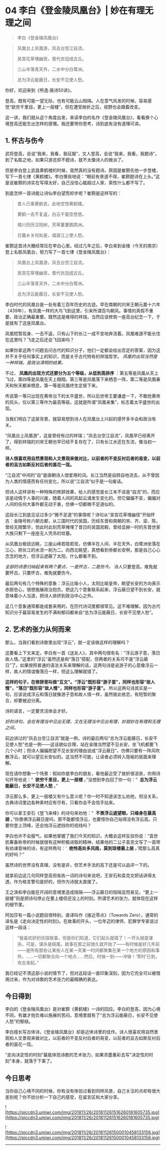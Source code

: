 # 04 李白《登金陵凤凰台》| 妙在有理无理之间

> 李白《登金陵凤凰台》

> 凤凰台上凤凰游，凤去台空江自流。
> 
> 吴宫花草埋幽径，晋代衣冠成古丘。
> 
> 三山半落青天外，二水中分白鹭洲。
> 
> 总为浮云能蔽日，长安不见使人愁。

你好，欢迎来到《熊逸·唐诗50讲》。

登高，既有可能一望无际，也有可能云山阻隔。人在意气风发的时候，容易感觉“欲穷千里目，更上一层楼”，但在遭受挫折之后，视野也会跟着改变。

这一讲，我们就从这个角度出发，来读李白的名作《登金陵凤凰台》，看看换个心境登高还能生出怎样的感慨。我还要带你思考，诗到底有没有道理可讲。

## 1. 怀古与伤今

武将登高，会说“我来，我看，我征服”，文人登高，会说“我来，我看，我题诗”。到了名胜之地，如果只游览却不题诗，就不太像诗人的做派了。

但是李白登上武昌黄鹤楼的时候，竟然真的没有题诗。原因是崔颢先他一步登楼，写下一首七律《黄鹤楼》。李白懊丧地说：“眼前有景道不得，崔颢题诗在上头。”这是说崔颢的诗实在写得太好，自己没信心能超过人家，索性什么都不写了。

到底怎样一首诗能让诗仙李白望而却步呢？崔颢是这样写的：

> 昔人已乘黄鹤去，此地空馀黄鹤楼。
> 
> 黄鹤一去不复返，白云千载空悠悠。
> 
> 晴川历历汉阳树，芳草萋萋鹦鹉洲。
> 
> 日暮乡关何处是，烟波江上使人愁。

崔颢这首诗大概经常压在李白心里。经过几年之后，李白来到金陵（今天的南京）登上名胜凤凰台，努力写了一首七律《登金陵凤凰台》：

> 凤凰台上凤凰游，凤去台空江自流。
> 
> 吴宫花草埋幽径，晋代衣冠成古丘。
> 
> 三山半落青天外，二水中分白鹭洲。
> 
> 总为浮云能蔽日，长安不见使人愁。

李白时代的凤凰台是一处有着三百年历史的古迹。早在南朝的刘宋王朝元嘉十六年（439年），有凤凰一样的大鸟飞到这里，引来所谓百鸟朝凤。事情的真假不重要，政治正确最重要。既然这是难得的祥瑞，当然应该修筑一座高台纪念一下，于是就有了这座凤凰台。

凤凰短暂现身、一去不返，只有山下的长江一成不变地奔流着。凤凰难道不能长住在这里吗？飞走之后还会飞回来吗？

如果你拿这两个问题去问古代的知识分子，他们一定都会给出否定的答案，因为这并不关乎任何事实上的知识，而是关乎古代特有的祥瑞哲学。 *凤凰的出现当然是一种祥瑞，是政治清明的结果。*

不过， **凤凰的出现方式还要分为五个等级，从低到高排序** ：第五等是凤凰从天上飞过，第四等是凤凰在天上翱翔，第三等是凤凰落下来栖息一阵，第二等是凤凰春天和秋天都来栖息，第一等是凤凰终生定居下来。

传说第一等只出现在黄帝治下的太平盛世，所以后世帝王要谦虚一下，不敢抢黄帝的风头，仅以第三等作为最高等级，这就是所谓“凤凰来集”，标志着太平盛世的出现。

当我们明白了这层背景，就容易想到诗人在凤凰台上兴起的感怀多半会和政治有关。

“凤凰台上凤凰游”，这是曾经有过的祥瑞；“凤去台空江自流”，凤凰早已经离开了，得到祥瑞的刘宋王朝也早已经不复存在了，只有长江水还在东流，像当初一样。

 **诗人很喜欢用自然景观和人文景观来做对比，以前者的不变反衬后者的易变，以前者的亘古如斯反衬后者的昙花一现。**

“江自流”中间的“自”是唐朝诗人很爱用的词。长江当然是自顾自地流去，从不曾因为人类的情感而有任何变化，所以说“江自流”似乎是一句废话。

但诗人这样讲有一种特殊的修辞效果，给人的感觉是长江本不该是“自流”的，而应该是动情于人事的兴废，随着人间的风起云涌发生变化的。但它偏偏不变，偏偏对人间的任何大事件都无动于衷，仿佛一切都微不足道似的。

这段长江到底见证过多少“微不足道”的事情呢？诗句从“吴宫花草埋幽径”开始怀古：金陵号称六朝古都，从三国时代的吴国，历经东晋和南朝的宋、齐、梁、陈，曾经无限繁华，但此时此刻荒草掩埋了昔日的吴国宫殿，曾经显赫一时的东晋世家大族只剩下一座座无人凭吊的坟墓。

从凤凰台极目远眺，三座山峰若隐若现，仿佛半在人间、半在天外，白鹭洲坐落在江心，把长江的水流一剖为二。向西北眺望，真想看到帝都长安啊，那是自己心心念念的地方，但浮云遮蔽了太阳，什么都看不到。

 *全部的诗意归纳起来有两个要点，一是怀古，二是伤今。* 诗人只要登高，难免就要怀古，只要怀古，难免就要伤今。

最后两句有几个特殊的意象：浮云比喻小人，太阳比喻皇帝，眺望长安的方向表示赤胆忠心，很想施展政治抱负。把这几个意象联系起来，浮云蔽日望不到长安，就意味着小人当道，把诗人排挤到政治中心之外。

这几个意象通常都是成套来用的，在历代诗词里都很常见。这不难理解，因为古代知识分子最容易发生的不满和郁闷都来自“总为浮云能蔽日，长安不见使人愁”。

## 2. 艺术的张力从何而来

那么，当我们看到诗歌里出现“浮云”，就一定该做这样的理解吗？

这要看上下文来定。李白有一首《送友人》，其中两句很有名：“浮云游子意，落日故人情。”这里的“浮云”虽然还是和“落日”搭配，但两者的关系可不是“浮云蔽日”了。如果按照普通的语法关系来理解的话，这两句诗是说游子的心意像浮云一样，故人的情谊像落日一样，但这么理解就错了。

 **这样的句子，在修辞里叫做“互文”。“浮云”既形容“游子意”，同样也形容“故人情”，“落日”既形容“故人情”，同样也形容“游子意”。** 所以这两句诗其实是一句，应该说成浮云和落日就像游子意和故人情一样，虽然彼此依恋，有短暂的聚合，却要被迫分离。

诗的语言，一定要灵活体会才好。

 *好的诗句，会在有理当中见出无理，又在无理当中见出有理，妙就妙在有理和无理之间。*

前边讲过的“凤去台空江自流”就是一例，诗的最后两句“总为浮云能蔽日，长安不见使人愁”也是一例——这话貌似合理，站在金陵当然望不见长安，坐飞机都要飞几个小时；但诗人偏偏把望不见长安的理由说成“浮云蔽日”，仿佛只要有一阵风吹散浮云，就可以望见长安似的。这当然不可能，让读者必须转入隐喻的层面来理解。

现在请你想象一个场景：假如你是李白的朋友，看他最近受了挫折很沮丧，你用诗句开导他说：“  **欲穷千里目，更上一层楼** 。”没想到李白回了你一句：“  **总为浮云能蔽日，长安不见使人愁** 。”

浮云那么多，更上一层楼又有什么意义呢？你一时不知道该怎么劝他，但没关系，古典诗词里边各种素材应有尽有，只看你会不会信手拈来。

你可以拿王安石《登飞来峰》的诗句来劝他：“  **不畏浮云遮望眼，只缘身在最高层** 。”你畏惧浮云蔽日是吗，那不能都怪浮云，也要怪你自己站得没有浮云高。只要你登上顶峰，还会怕浮云遮挡你的视线吗？

李白也许不会服气，如果他掌握了我们今天的知识，大概会这样反驳你说：“袁世凯筹备称帝的时候就很有这种积极进取的精神，结果他的二公子袁克文写了一首带有劝谏意味的诗，有这样两句：‘  **绝怜高处多风雨，莫到琼楼最上层** 。’爬那么高真的好吗？”

虽然诗的世界没有真理，没有是非，但艺术手法的高下还是可以品评一下的。

就拿前边这几句同样登高但各执一词的诗句来说吧，王安石和袁克文把话讲得太透，作为格言警句是好的，但作为诗就太直接了。

王之涣和李白能在开阔的意境里造成阻隔——浮云蔽日的阻隔显而易见，“更上一层楼”则是把诗句停止在要上楼但还没上的时刻。所谓艺术的张力，就体现在这样的细节里。

阿加莎有一篇小说题目很特别，直译叫作《接近零点》（Towards Zero），通常的译名是《走向决定性的时刻》。在故事的开头，一位年迈的律师、犯罪学专家说过这样一段话：

> “我喜欢好的侦探故事，但是你们知道，它们起头就错了！一开头就是谋杀。可是，谋杀是结尾。故事在那之前很久就开始了——有时候是好几年前——是所有那些让某些人在某一天某一时间都聚集在某一个地方的原因和事件。……一切都聚合向一个地点……然后，时候一到——冲锋！‘零时’已到，攻击发起。”

我已经记不清这部小说的情节了，但对这段话一直印象深刻，因为它完全可以被借用过来，作为对诗歌的艺术张力的最精确的表达。

## 今日得到

李白的《登金陵凤凰台》是对崔颢《黄鹤楼》一诗的回应。李白的登高，因为心境不同，有雄才抱负难以施展的苦闷，意境里就有了“总为浮云能蔽日，长安不见使人愁”的郁结。

李白擅长写古体诗，《登金陵凤凰台》却是近体诗里的佳作。诗人很喜欢用自然景观和人文景观来做对比，以前者的不变反衬后者的易变，以前者的亘古如斯反衬后者的昙花一现。

“走向决定性的时刻”最能体现诗歌的艺术张力，如果浓墨重彩去写“决定性的时刻”本身，就落于下乘了。

## 今日思考

当你自己心境不同的时候，你有没有体验过看到同样风景，自己关注的点却有很大差别呢？你不妨分析一下自己的感受，在留言区和大家分享。

![https://piccdn3.umiwi.com/img/201811/26/201811261516260181605735.jpg](https://piccdn3.umiwi.com/img/201811/26/201811261516260181605735.jpg)

![https://piccdn3.umiwi.com/img/201811/26/201811261500010458133156.jpg](https://piccdn3.umiwi.com/img/201811/26/201811261500010458133156.jpg)

---
